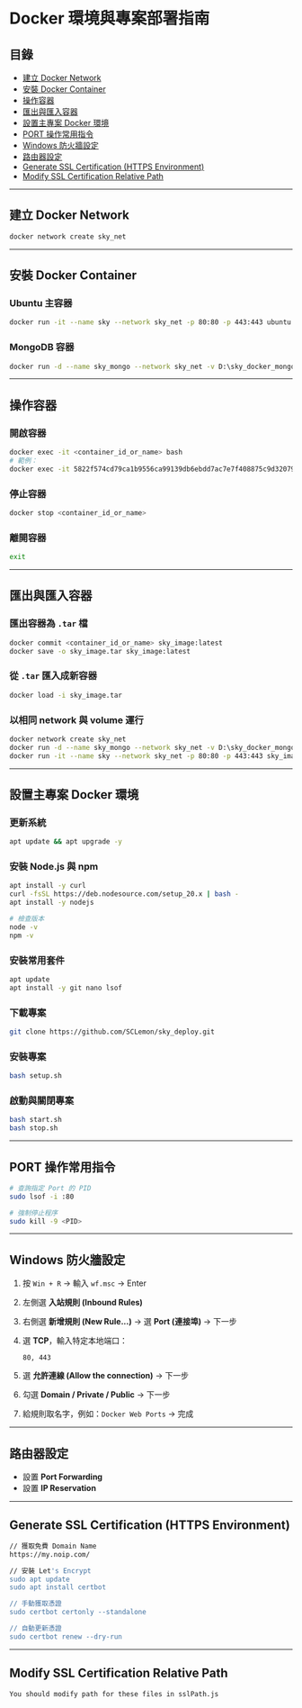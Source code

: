 # Docker 環境與專案部署指南

## 目錄

* [建立 Docker Network](#建立-docker-network)
* [安裝 Docker Container](#安裝-docker-container)
* [操作容器](#操作容器)
* [匯出與匯入容器](#匯出與匯入容器)
* [設置主專案 Docker 環境](#設置主專案-docker-環境)
* [PORT 操作常用指令](#port-操作常用指令)
* [Windows 防火牆設定](#windows-防火牆設定)
* [路由器設定](#路由器設定)
* [Generate SSL Certification (HTTPS Environment)](#generate-ssl-certification-https-environment)
* [Modify SSL Certification Relative Path](#modify-ssl-certification-relative-path)

---

## 建立 Docker Network

```bash
docker network create sky_net
```

---

## 安裝 Docker Container

### Ubuntu 主容器

```bash
docker run -it --name sky --network sky_net -p 80:80 -p 443:443 ubuntu:22.04 bash
```

### MongoDB 容器

```bash
docker run -d --name sky_mongo --network sky_net -v D:\sky_docker_mongodb:/data/db mongo:8.0
```

---

## 操作容器

### 開啟容器

```bash
docker exec -it <container_id_or_name> bash
# 範例：
docker exec -it 5822f574cd79ca1b9556ca99139db6ebdd7ac7e7f408875c9d32079478761c4b bash
```

### 停止容器

```bash
docker stop <container_id_or_name>
```

### 離開容器

```bash
exit
```

---

## 匯出與匯入容器

### 匯出容器為 `.tar` 檔

```bash
docker commit <container_id_or_name> sky_image:latest
docker save -o sky_image.tar sky_image:latest
```

### 從 `.tar` 匯入成新容器

```bash
docker load -i sky_image.tar
```

### 以相同 network 與 volume 運行

```bash
docker network create sky_net
docker run -d --name sky_mongo --network sky_net -v D:\sky_docker_mongodb:/data/db mongo:8.0
docker run -it --name sky --network sky_net -p 80:80 -p 443:443 sky_image:latest
```

---

## 設置主專案 Docker 環境

### 更新系統

```bash
apt update && apt upgrade -y
```

### 安裝 Node.js 與 npm

```bash
apt install -y curl
curl -fsSL https://deb.nodesource.com/setup_20.x | bash -
apt install -y nodejs

# 檢查版本
node -v
npm -v
```

### 安裝常用套件

```bash
apt update
apt install -y git nano lsof
```

### 下載專案

```bash
git clone https://github.com/SCLemon/sky_deploy.git
```

### 安裝專案

```bash
bash setup.sh
```

### 啟動與關閉專案

```bash
bash start.sh
bash stop.sh
```

---

## PORT 操作常用指令

```bash
# 查詢指定 Port 的 PID
sudo lsof -i :80

# 強制停止程序
sudo kill -9 <PID>
```

---

## Windows 防火牆設定

1. 按 `Win + R` → 輸入 `wf.msc` → Enter
2. 左側選 **入站規則 (Inbound Rules)**
3. 右側選 **新增規則 (New Rule...)** → 選 **Port (連接埠)** → 下一步
4. 選 **TCP**，輸入特定本地端口：

   ```
   80, 443
   ```
5. 選 **允許連線 (Allow the connection)** → 下一步
6. 勾選 **Domain / Private / Public** → 下一步
7. 給規則取名字，例如：`Docker Web Ports` → 完成

---

## 路由器設定

* 設置 **Port Forwarding**
* 設置 **IP Reservation**

---

## Generate SSL Certification (HTTPS Environment)

```bash
// 獲取免費 Domain Name
https://my.noip.com/

// 安裝 Let's Encrypt
sudo apt update
sudo apt install certbot

// 手動獲取憑證
sudo certbot certonly --standalone

// 自動更新憑證
sudo certbot renew --dry-run
```

---

## Modify SSL Certification Relative Path

```bash
You should modify path for these files in sslPath.js
```
